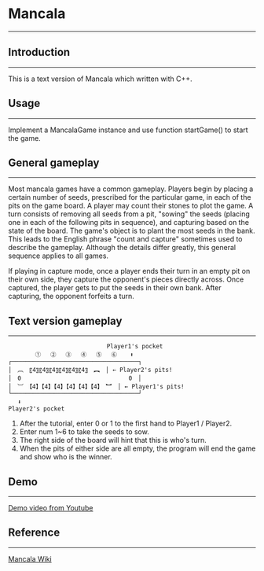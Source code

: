 Mancala
===
---
## Introduction 
***
This is a text version of Mancala which written with C++.

## Usage
***
Implement a MancalaGame instance and use function startGame() to start the game.

## General gameplay
***
Most mancala games have a common gameplay. Players begin by placing a certain number of seeds, prescribed for the particular game, in each of the pits on the game board. A player may count their stones to plot the game. A turn consists of removing all seeds from a pit, "sowing" the seeds (placing one in each of the following pits in sequence), and capturing based on the state of the board. The game's object is to plant the most seeds in the bank. This leads to the English phrase "count and capture" sometimes used to describe the gameplay. Although the details differ greatly, this general sequence applies to all games.

If playing in capture mode, once a player ends their turn in an empty pit on their own side, they capture the opponent's pieces directly across. Once captured, the player gets to put the seeds in their own bank. After capturing, the opponent forfeits a turn.  

## Text version gameplay  
***


                                Player1's pocket  
     　     ① 　② 　③ 　④ 　⑤ 　⑥ 　 ⬆  
    ┌────────────────────────────────────┐  
    │　︹　〖4〗〖4〗〖4〗〖4〗〖4〗〖4〗　︻　│ ← Player2's pits!  
    │　0    　　　　　　　　　　　　　　　　0　│  
    │　︺　【4】【4】【4】【4】【4】【4】　︼　│ ← Player1's pits!  
    └────────────────────────────────────┘  
    　 ⬇  
    Player2's pocket

1. After the tutorial, enter 0 or 1 to the first hand to Player1 / Player2.  
2. Enter num 1~6 to take the seeds to sow.  
3. The right side of the board will hint that this is who's turn.  
4. When the pits of either side are all empty, the program will end the game and show who is the winner.


## Demo
***
[Demo video from Youtube](https://youtu.be/gZNQ8c4Se9I "Demo")

## Reference
***
[Mancala Wiki](https://en.wikipedia.org/wiki/Mancala "Mancala")